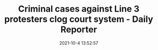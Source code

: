 ---
"title": "Criminal cases against Line 3 protesters clog court system - Daily Reporter"
"date": "2021-10-4 13:52:57"
"feed_name": "GOOGLENEWSCONSTRUCTION"
"feed_website": "https://news.google.com/search?q=construction%2Bincident&hl=en-US&gl=US&ceid=US:en"
"feed_rss": "https://news.google.com/rss/search?q=construction%2Bincident&hl=en-US&gl=US&ceid=US:en"
"link": "https://dailyreporter.com/2021/10/04/criminal-cases-against-line-3-protesters-clog-court-system/"
"source": "{'href': 'https://dailyreporter.com', 'title': 'Daily Reporter'}"
"file": "_posts/2021-1-1-fc0e0a7d2f71bb3e928227398770502bca9482f3.md"
"accident": "0"
"drilling": "0"
"dead": "0"
"injured": "0"
"arrested": "0"
"place": "unknown place"
"where": "unknown site"
"causes": "unknown"
"place_uri": "unknown place"
---